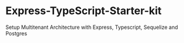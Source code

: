 # Express-TypeScript-Starter-kit
Setup Multitenant Architecture with Express, Typescript, Sequelize and Postgres
